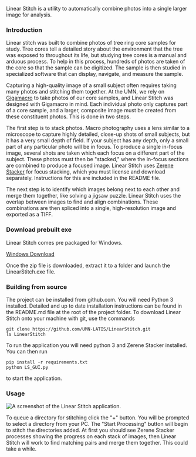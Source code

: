 Linear Stitch is a utility to automatically combine photos into a
single larger image for analysis.

### Introduction

Linear stitch was built to combine photos of tree ring core samples
for study. Tree cores tell a detailed story about the environment that
the tree was exposed to throughout its life, but studying tree cores
is a manual and arduous process. To help in this process, hundreds of
photos are taken of the core so that the sample can be digitized. The
sample is then studied in specialized software that can display,
navigate, and measure the sample.

Capturing a high-quality image of a small subject often requires
taking many photos and stitching them together. At the UMN, we rely on
[Gigamacro](https://www.gigamacro.com/) to take photos of our core
samples, and Linear Stitch was designed with Gigamacro in mind. Each
individual photo only captures part of a core sample, and a larger,
composite image must be created from these constituent photos. This is
done in two steps.

The first step is to stack photos. Macro photography uses a lens
similar to a microscope to capture highly detailed, close-up shots of
small subjects, but it has a very small depth of field. If your
subject has any depth, only a small part of any particular photo will
be in focus. To produce a single in-focus image, several shots are
taken which each focus on a different part of the subject. These
photos must then be "stacked," where the in-focus sections are
combined to produce a focused image. Linear Stitch uses [Zerene
Stacker](http://zerenesystems.com/cms/stacker) for focus stacking,
which you must license and download separately. Instructions for this
are included in the README file.

The next step is to identify which images belong next to each other
and merge them together, like solving a jigsaw puzzle. Linear Stitch
uses the overlap between images to find and align combinations. These
combinations are then spliced into a single, high-resolution image and
exported as a TIFF.

### Download prebuilt exe

Linear Stitch comes pre packaged for Windows.

[Windows Download](./linearstitch.zip)

Once the zip file is downloaded, extract it to a folder and launch the
LinearStitch.exe file.

### Building from source

The project can be installed from github.com. You will need Python 3
installed. Detailed and up to date installation instructions can be
found in the README.md file at the root of the project folder. To
download Linear Stitch onto your machine with git, use the commands

```shell
git clone https://github.com/UMN-LATIS/LinearStitch.git
ls LinearStitch
```

To run the application you will need python 3 and Zerene Stacker
installed. You can then run

```shell
pip install -r requirements.txt
python LS_GUI.py
```

to start the application.

### Usage

![A screenshot of the Linear Stitch application.](/app.png)

To queue a directory for stitching click the "+" button. You will be
prompted to select a directory from your PC. The "Start Processing"
button will begin to stitch the directories added. At first you should
see Zerene Stacker processes showing the progress on each stack of
images, then Linear Stitch will work to find matching pairs and merge
them together. This could take a while.